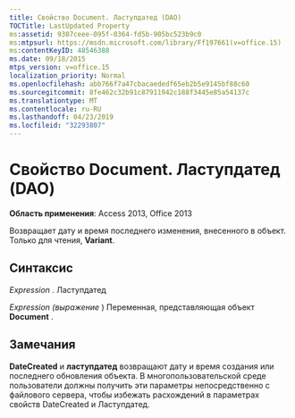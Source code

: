 ```yaml
---
title: Свойство Document. Ластупдатед (DAO)
TOCTitle: LastUpdated Property
ms:assetid: 9307ceee-095f-0364-fd5b-905bc523b9c0
ms:mtpsurl: https://msdn.microsoft.com/library/Ff197661(v=office.15)
ms:contentKeyID: 48546388
ms.date: 09/18/2015
mtps_version: v=office.15
localization_priority: Normal
ms.openlocfilehash: abb766f7a47cbacaededf65eb2b5e9145bf88c60
ms.sourcegitcommit: 8fe462c32b91c87911942c188f3445e85a54137c
ms.translationtype: MT
ms.contentlocale: ru-RU
ms.lasthandoff: 04/23/2019
ms.locfileid: "32293807"
---
```

# <a name="documentlastupdated-property-dao"></a>Свойство Document. Ластупдатед (DAO)


**Область применения**: Access 2013, Office 2013

Возвращает дату и время последнего изменения, внесенного в объект. Только для чтения, **Variant**.

## <a name="syntax"></a>Синтаксис

*Expression* . Ластупдатед

*Expression (выражение* ) Переменная, представляющая объект **Document** .

## <a name="remarks"></a>Замечания

**DateCreated** и **ластупдатед** возвращают дату и время создания или последнего обновления объекта. В многопользовательской среде пользователи должны получить эти параметры непосредственно с файлового сервера, чтобы избежать расхождений в параметрах свойств DateCreated и Ластупдатед.

